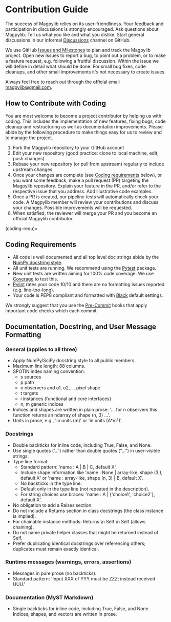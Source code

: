 # Contribution Guide

The success of Magpylib relies on its user-friendliness. Your feedback and
participation in discussions is strongly encouraged. Ask questions about
Magpylib. Tell us what you like and what you dislike. Start general discussions
in our informal [Discussions](https://github.com/magpylib/magpylib/discussions)
channel on GitHub.

We use GitHub
[Issues and Milestones](https://github.com/magpylib/magpylib/issues) to plan and
track the Magpylib project. Open new Issues to report a bug, to point out a
problem, or to make a feature request, e.g. following a fruitful discussion.
Within the issue we will define in detail what should be done. For small bug
fixes, code cleanups, and other small improvements it's not necessary to create
issues.

Always feel free to reach out through the official email <magpylib@gmail.com>.

## How to Contribute with Coding

You are most welcome to become a project contributor by helping us with coding.
This includes the implementation of new features, fixing bugs, code cleanup and
restructuring as well as documentation improvements. Please abide by the
following procedure to make things easy for us to review and to manage the
project.

1. Fork the Magpylib repository to your GitHub account
2. Edit your new repository (good practice: clone to local machine, edit, push
   changes).
3. Rebase your new repository (or pull from upstream) regularly to include
   upstream changes.
4. Once your changes are complete (see [Coding requirements](coding-requ)
   below), or you want some feedback, make a pull request (PR) targeting the
   Magpylib repository. Explain your feature in the PR, and/or refer to the
   respective issue that you address. Add illustrative code examples.
5. Once a PR is created, our pipeline tests will automatically check your code.
   A Magpylib member will review your contributions and discuss your changes.
   Possible improvements will be requested.
6. When satisfied, the reviewer will merge your PR and you become an official
   Magpylib contributor.

(coding-requ)=

## Coding Requirements

- All code is well documented and all top level doc strings abide by the
  [NumPy docstring style](https://numpydoc.readthedocs.io/en/latest/format.html).
- All unit tests are running. We recommend using the
  [Pytest](https://docs.pytest.org/en/7.4.x/) package.
- New unit tests are written aiming for 100% code coverage. We use
  [Coverage](https://coverage.readthedocs.io/en/) to test this.
- [Pylint](https://pylint.readthedocs.io/en/stable/) rates your code 10/10 and
  there are no formatting issues reported (e.g. line-too-long).
- Your code is PEP8 compliant and formatted with
  [Black](https://black.readthedocs.io/en/stable/) default settings.

We strongly suggest that you use the [Pre-Commit](https://pre-commit.com/) hooks
that apply important code checks which each commit.

## Documentation, Docstring, and User Message Formatting

### General (applies to all three)

- Apply NumPy/SciPy docstring style to all public members.
- Maximum line length: 88 columns.
- SPOTIN index naming convention:
  - s sources
  - p path
  - o observers and o1, o2, ... pixel shape
  - t targets
  - i instances (functional and core interfaces)
  - n, m generic indices
- Indices and shapes are written in plain prose: '... for n observers this
  function returns an ndarray of shape (n, 3) ...'.
- Units in prose, e.g., 'in units (m)' or 'in units (A*m²)'.

### Docstrings

- Double backticks for inline code, including True, False, and None.
- Use single quotes ('…') rather than double quotes ("…") in user-visible
  strings.
- Type line format:
  - Standard pattern: 'name : A | B | C, default X'.
  - Include shape information like 'name : None | array-like, shape (3,),
    default X' or 'name : array-like, shape (n, 3) | B, default X'.
  - No backticks in the type line.
  - Default only in the type line (not repeated in the description).
  - For string choices use braces: 'name : A | {'choice1', 'choice2'}, default
    X'.
- No obligation to add a Raises section.
- Do not include a Returns section in class docstrings (the class instance is
  implied).
- For chainable instance methods: Returns \n Self \n Self (allows chaining).
- Do not name private helper classes that might be returned instead of Self.
- Prefer duplicating identical docstrings over referencing others; duplicates
  must remain exactly identical.

### Runtime messages (warnings, errors, assertions)

- Messages in pure prose (no backticks).
- Standard pattern: 'Input XXX of YYY must be ZZZ; instead received UUU.'

### Documentation (MyST Markdown)

- Single backticks for inline code, including True, False, and None. Indices,
  shapes, and vectors are written in prose.
